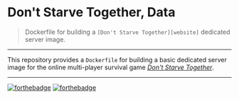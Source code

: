 # Don't Starve Together, Data
> Dockerfile for building a `[Don't Starve Together][website]` dedicated server image.

---

This repository provides a `Dockerfile` for building a basic dedicated server
image for the online multi-player survival game [*Don't Starve Together*][website].

---

[![forthebadge](https://forthebadge.com/images/badges/open-source.svg)](https://forthebadge.com/)
[![forthebadge](https://forthebadge.com/images/badges/built-with-love.svg)](https://forthebadge.com/)

[website]: https://www.klei.com/games/dont-starve-together
